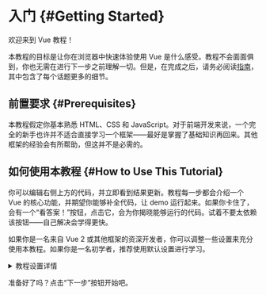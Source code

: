# 入门 {#Getting Started}

欢迎来到 Vue 教程！

本教程的目标是让你在浏览器中快速体验使用 Vue 是什么感受。教程不会面面俱到，你也无需在进行下一步之前理解一切。但是，在完成之后，请务必阅读<a target="_blank" href="/guide/introduction.html">指南</a>，其中包含了每个话题更多的细节。

## 前置要求 {#Prerequisites}

本教程假定你基本熟悉 HTML、CSS 和 JavaScript。对于前端开发来说，一个完全的新手也许并不适合直接学习一个框架——最好是掌握了基础知识再回来。其他框架的经验会有所帮助，但这并不是必需的。

## 如何使用本教程 {#How to Use This Tutorial}

你可以编辑<span class="wide">右侧</span><span class="narrow">上方</span>的代码，并立即看到结果更新。教程每一步都会介绍一个 Vue 的核心功能，并期望你能够补全代码，让 demo 运行起来。如果你卡住了，会有一个“看答案！”按钮，点击它，会为你揭晓能够运行的代码。试着不要太依赖该按钮——自己解决会学得更快。

如果你是一名来自 Vue 2 或其他框架的资深开发者，你可以调整一些设置来充分使用本教程。如果你是一名初学者，推荐使用默认设置进行学习。

<details>
<summary>教程设置详情</summary>

- Vue 提供了两种 API 风格：选项式 API 和组合式 API。本教程两者都支持——你可以使用顶部的 **API 风格偏好**来选择你喜欢的风格。<a target="_blank" href="/guide/introduction.html#api-styles">了解更多有关 API 风格的信息</a>。

- 你也可以在 SFC 模式和 HTML 模式之间切换。前者会以<a target="_blank" href="/guide/introduction.html#single-file-components">单文件组件</a> (SFC) 的格式展示示例代码，这是大多数开发者配合构建步骤使用 Vue 的模式。HTML 模式则在无需构建步骤时使用。

</details>

准备好了吗？点击“下一步”按钮开始吧。
